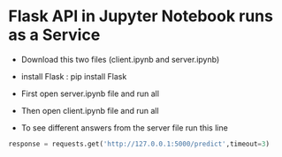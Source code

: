 # Flask API in Jupyter Notebook runs as a Service

- Download this two files (client.ipynb and server.ipynb)

- install Flask : pip install Flask

- First open server.ipynb file and run all

- Then open client.ipynb file and run all

- To see different answers from the server file run this line

```python
response = requests.get('http://127.0.0.1:5000/predict',timeout=3)
```
